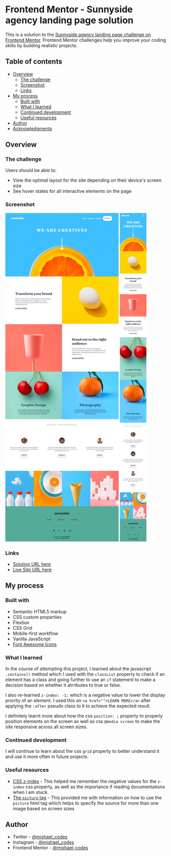 # Frontend Mentor - Sunnyside agency landing page solution

This is a solution to the [Sunnyside agency landing page challenge on Frontend Mentor](https://www.frontendmentor.io/challenges/sunnyside-agency-landing-page-7yVs3B6ef). Frontend Mentor challenges help you improve your coding skills by building realistic projects.

## Table of contents

- [Overview](#overview)
  - [The challenge](#the-challenge)
  - [Screenshot](#screenshot)
  - [Links](#links)
- [My process](#my-process)
  - [Built with](#built-with)
  - [What I learned](#what-i-learned)
  - [Continued development](#continued-development)
  - [Useful resources](#useful-resources)
- [Author](#author)
- [Acknowledgments](#acknowledgments)

## Overview

### The challenge

Users should be able to:

- View the optimal layout for the site depending on their device's screen size
- See hover states for all interactive elements on the page

### Screenshot

![](images/screenshot.png)
![](images/screenshot-2.png)

### Links

- [Solution URL here](https://github.com/mishael-codes/sunnyside-agency-landing-page-main)
- [Live Site URL here](https://mishael-codes.github.io/sunnyside-agency-landing-page-main/)

## My process

### Built with

- Semantic HTML5 markup
- CSS custom properties
- Flexbox
- CSS Grid
- Mobile-first workflow
- Vanilla JavaScript
- [Font Awesome Icons](https://fontawesome.com/)
### What I learned

In the course of attempting this project, I learned about the javascript ```.contains()``` method which I used with the ```classList``` property to check if an element has a class and going further to use an ```if``` statement to make a decision based on whether it atrributes to true or false.

I also re-learned ```z-index: -1;``` which is a negative value to lower the display priority of an element. I used this on ```<a href="">LEARN MORE</a>``` after applying the ```:after``` pseudo class to it to achieve the expected result.

I definitely learnt more about how the css ```position: ;``` property to properly position elements on the screen as well as css ```@media screen``` to make the site responsive across all screen sizes.

### Continued development
I will continue to learn about the css ```grid``` property to better understand it and use it more often in future projects.


### Useful resources

- [CSS z-index](https://developer.mozilla.org/en-US/docs/Web/CSS/z-index) - This helped me remember the negative values for the ```z-index``` css property, as well as the importance if reading documentations when I am stuck.
- [The ```picture``` tag](https://www.w3schools.com/tags/tag_picture.asp) - This provided me with information on how to use the ```picture``` html tag which helps to specify the  source for more than one image based on screen sizes

## Author

- Twitter - [@mishael_codes](https://www.twitter.com/mishael_codes)
- Instagram - [@mishael_codes](https://www.instagram.com/mishael_codes)
- Frontend Mentor - [@mishael-codes](https://www.frontendmentor.io/profile/mishael-codes)
